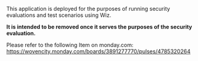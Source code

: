 This application is deployed for the purposes of running security evaluations and test scenarios using Wiz. 

**It is intended to be removed once it serves the purposes of the security evaluation.**

Please refer to the following Item on monday.com:
https://wovencity.monday.com/boards/3891277770/pulses/4785320264
